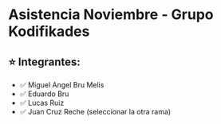 # Asistencia Noviembre - Grupo Kodifikades

## :star: Integrantes:
- :white_check_mark: Miguel Angel Bru Melis <br>
- :white_check_mark: Eduardo Bru <br>
- :white_check_mark: Lucas Ruiz <br>
- :white_check_mark: Juan Cruz Reche (seleccionar la otra rama) <br>
